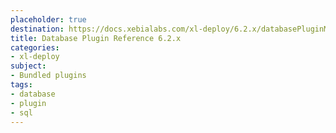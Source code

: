 ```yaml
---
placeholder: true
destination: https://docs.xebialabs.com/xl-deploy/6.2.x/databasePluginManual.html
title: Database Plugin Reference 6.2.x
categories:
- xl-deploy
subject:
- Bundled plugins
tags:
- database
- plugin
- sql
---
```

